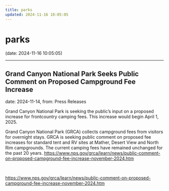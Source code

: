 ```yaml
---
title: parks
updated: 2024-11-16 10:05:05
---
```


# parks

(date: 2024-11-16 10:05:05)

---

## Grand Canyon National Park Seeks Public Comment on Proposed Campground Fee Increase

date: 2024-11-14, from: Press Releases

Grand Canyon National Park is seeking the public’s input on a proposed increase for frontcountry camping fees. This increase would begin April 1, 2025.

Grand Canyon National Park (GRCA) collects campground fees from visitors for overnight stays. GRCA is seeking public comment on proposed fee increases for standard tent and RV sites at Mather, Desert View and North Rim campgrounds. The current camping fees have remained unchanged for the past 20 years. https://www.nps.gov/grca/learn/news/public-comment-on-proposed-campground-fee-increase-november-2024.htm 

<br> 

<https://www.nps.gov/grca/learn/news/public-comment-on-proposed-campground-fee-increase-november-2024.htm>


